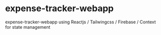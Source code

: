 # expense-tracker-webapp
expense-tracker-webapp using Reactjs / Tailwingcss / Firebase / Context for state management
